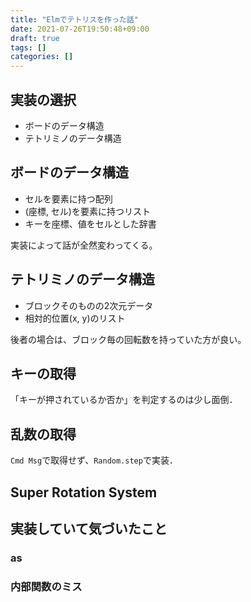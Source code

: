 ```yaml
---
title: "Elmでテトリスを作った話"
date: 2021-07-26T19:50:48+09:00
draft: true
tags: []
categories: []
---
```



## 実装の選択

- ボードのデータ構造
- テトリミノのデータ構造

## ボードのデータ構造

- セルを要素に持つ配列
- (座標, セル)を要素に持つリスト
- キーを座標、値をセルとした辞書

実装によって話が全然変わってくる。

## テトリミノのデータ構造

- ブロックそのものの2次元データ
- 相対的位置(x, y)のリスト

後者の場合は、ブロック毎の回転数を持っていた方が良い。

## キーの取得

「キーが押されているか否か」を判定するのは少し面倒．

## 乱数の取得

`Cmd Msg`で取得せず、`Random.step`で実装．

## Super Rotation System

## 実装していて気づいたこと

### as

### 内部関数のミス
